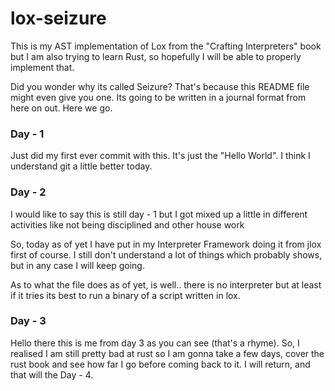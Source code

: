 # lox-seizure
This is my AST implementation of Lox from the "Crafting Interpreters" book but I am also trying to learn Rust, so hopefully I will be able to properly implement that.

Did you wonder why its called Seizure? That's because this README file might even give you one. Its going to be written in a journal format from here on out. Here we go.

### Day - 1
Just did my first ever commit with this. It's just the "Hello World". I think I understand git a little better today.

### Day - 2
I would like to say this is still day - 1 but I got mixed up a little in different activities like not being disciplined and other house work

So, today as of yet I have put in my Interpreter Framework doing it from jlox first of course. I still don't understand a lot of things which probably shows, but in any case I will keep going.

As to what the file does as of yet, is well.. there is no interpreter but at least if it tries its best to run a binary of a script written in lox.

### Day - 3
Hello there this is me from day 3 as you can see (that's a rhyme). So, I realised I am still pretty bad at rust so I am gonna take a few days, cover the rust book and see how far I go before coming back to it. I will return, and that will the Day - 4.
